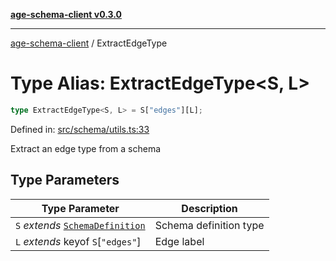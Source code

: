 [**age-schema-client v0.3.0**](../index.md)

***

[age-schema-client](../index.md) / ExtractEdgeType

# Type Alias: ExtractEdgeType\<S, L\>

```ts
type ExtractEdgeType<S, L> = S["edges"][L];
```

Defined in: [src/schema/utils.ts:33](https://github.com/standardbeagle/ageSchemaClient/blob/main/src/schema/utils.ts#L33)

Extract an edge type from a schema

## Type Parameters

| Type Parameter | Description |
| ------ | ------ |
| `S` *extends* [`SchemaDefinition`](../interfaces/SchemaDefinition.md) | Schema definition type |
| `L` *extends* keyof `S`\[`"edges"`\] | Edge label |
